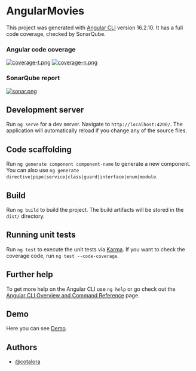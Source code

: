 # AngularMovies

This project was generated with [Angular CLI](https://github.com/angular/angular-cli) version 16.2.10. It has a full code coverage, checked by SonarQube.

### Angular code coverage 
[![coverage-t.png](https://i.postimg.cc/T18V3V33/coverage-t.png)](https://postimg.cc/0MfMtJST)
[![coverage-n.png](https://i.postimg.cc/s2v7P6B2/coverage-n.png)](https://postimg.cc/rd2DM9N6)

### SonarQube report 
[![sonar.png](https://i.postimg.cc/vB51XpGG/sonar.png)](https://postimg.cc/N9ffjCyn)

## Development server

Run `ng serve` for a dev server. Navigate to `http://localhost:4200/`. The application will automatically reload if you change any of the source files.

## Code scaffolding

Run `ng generate component component-name` to generate a new component. You can also use `ng generate directive|pipe|service|class|guard|interface|enum|module`.

## Build

Run `ng build` to build the project. The build artifacts will be stored in the `dist/` directory.

## Running unit tests

Run `ng test` to execute the unit tests via [Karma](https://karma-runner.github.io). If you want to check the coverage code, run `ng test --code-coverage`.

## Further help

To get more help on the Angular CLI use `ng help` or go check out the [Angular CLI Overview and Command Reference](https://angular.io/cli) page.

## Demo

Here you can see [Demo](https://656edce98d98d20c911d1d15--relaxed-baklava-53afaa.netlify.app/).


## Authors

- [@cotalora](https://www.github.com/cotalora)

